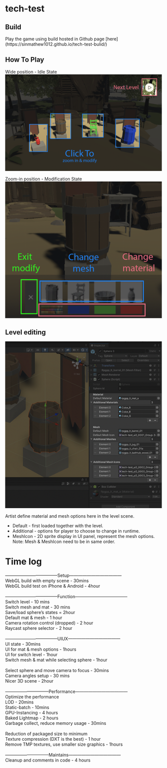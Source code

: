 # tech-test

<h2>Build</h2>
Play the game using build hosted in Github page [here](https://sinmathew1012.github.io/tech-test-bulid/)
<br>
<h2>How To Play</h2>
Wide position - Idle State <br>
<img width="800" alt="Screenshot 2023-05-13 at 11 15 21 PM" src="https://github.com/sinmathew1012/tech-test/blob/main/readme_ref/Screenshot%202023-05-13%20at%2011.15.21%20PM.png"><br>

Zoom-in position - Modification State<br>
<img width="800" alt="Screenshot 2023-05-13 at 11 21 38 PM" src="https://github.com/sinmathew1012/tech-test/blob/main/readme_ref/Screenshot%202023-05-13%20at%2011.21.38%20PM.png"><br>


<h2>Level editing</h2>
<img width="800" alt="Screenshot 2023-05-13 at 10 56 35 PM" src="https://github.com/sinmathew1012/tech-test/blob/main/readme_ref/Screenshot%202023-05-13%20at%2010.56.35%20PM.png"></img>

Artist define material and mesh options here in the level scene. 
  - Default - first loaded together with the level. 
  - Additional - options for player to choose to change in runtime.
  - MeshIcon - 2D sprite display in UI panel, represent the mesh options.
Note: Mesh & MeshIcon need to be in same order.

# Time log
————————————Setup———————————— <br>
WebGL build with empty scene - 30mins <br>
WebGL build test on iPhone & Android - 4hour <br>
 <br>
————————————Function———————————— <br>
Switch level - 10 mins <br>
Switch mesh and mat - 30 mins <br>
Save/load sphere’s states = 2hour <br>
Default mat & mesh - 1 hour <br>
Camera rotation control (dropped) - 2 hour <br>
Raycast sphere selector - 2 hour <br>
 <br>
————————————UIUX———————————— <br>
UI state - 30mins <br>
UI for mat & mesh options - 1hours <br>
UI for switch level - 1hour <br>
Switch mesh & mat while selecting sphere - 1hour <br>
 <br>
Select sphere and move camera to focus - 30mins <br>
Camera angles setup - 30 mins <br>
Nicer 3D scene - 2hour <br>
 <br>
——————————Performance———————————— <br>
Optimize the performance  <br>
LOD - 20mins <br>
Static-batch - 10mins <br>
GPU-Instancing - 4 hours <br>
Baked Lightmap - 2 hours  <br>
Garbage collect, reduce memory usage - 30mins <br>
 <br>
Reduction of packaged size to minimum <br>
Texture compression (DXT is the best) - 1 hour <br>
Remove TMP textures, use smaller size graphics - 1hours <br>
 <br>
——————————Maintains———————————— <br>
Cleanup and comments in code - 4 hours <br>

